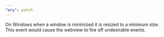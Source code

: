 ```yaml
---
"wry": patch
---
```


On Windows when a window is minimized it is resized to a minimum size.
This event would cause the webview to fire off undesirable events.
